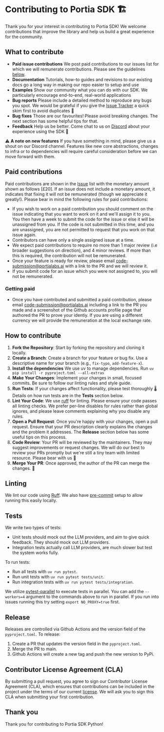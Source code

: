 # Contributing to Portia SDK 🏗️

Thank you for your interest in contributing to Portia SDK! We welcome contributions that improve the library and help us build a great experience for the community.

## What to contribute
* **Paid issue contributions** We post paid contributions to our issues list for which we will remunerate contributions. Please see the guidelines [below](https://github.com/portiaAI/portia-sdk-python/blob/main/CONTRIBUTING.md#paid-contributions).
* **Documentation** Tutorials, how-to guides and revisions to our existing docs go a long way in making our repo easier to setup and use
* **Examples** Show our community what you can do with our SDK. We particularly encourage end-to-end, real-world applications
* **Bug reports** Please include a detailed method to reproduce any bugs you spot. We would be grateful if you give the [Issue Tracker](https://github.com/portiaAI/portia-sdk-python/issues) a quick skim first to avoid duplicates 🙌
* **Bug fixes** Those are our favourites! Please avoid breaking changes. The next section has some helpful tips for that.
* **Feedback** Help us be better. Come chat to us on [Discord](https://discord.gg/DvAJz9ffaR) about your experience using the SDK 🫶

⚠️ **A note on new features** If you have something in mind, please give us a shout on our Discord channel. Features like new core abstractions, changes to infra or to dependencies will require careful consideration before we can move forward with them.

## Paid contributions
Paid contributions are shown in the [Issue](https://github.com/portiaAI/portia-sdk-python/issues) list with the monetary amount shown as follows [£20]. If an issue does not include a monetary amount, it indicates that fixing it will not be remunerated (though we appreciate it greatly!). Please bear in mind the following rules for paid contributions:
* If you wish to work on a paid contribution you should comment on the issue indicating that you want to work on it and we'll assign it to you. You then have a week to submit the code for the issue or else it will be unassigned from you. If the code is not submitted in this time, and you are unassigned, you are not permitted to request that you work on that issue again.
* Contributors can have only a single assigned issue at a time.
* We expect paid contributions to require no more than 1 major review (i.e broader suggestions on direction), and 4 minor reviews. If more than this is required, the contribution will not be remunerated.
* Once your feature is ready for review, please email code-submission@portialabs.ai with a link to the PR and we will review it.
* If you submit code for an issue which you were not assigned to, you will not be remunerated.

### Getting paid
* Once you have contributed and submitted a paid contribution, please email code-submission@portialabs.ai including a link to the PR you made and a screenshot of the Github accounts profile page that authored the PR to prove your identiy. If you are using a different currency we will provide the remuneration at the local exchange rate.

## How to contribute

1. **Fork the Repository**: Start by forking the repository and cloning it locally.
2. **Create a Branch**: Create a branch for your feature or bug fix. Use a descriptive name for your branch (e.g., `fix-typo`, `add-feature-x`).
3. **Install the dependencies** We use uv to manage dependencies. Run ``uv pip install -r pyproject.toml --all-extras``
4. **Make Your Changes**: Implement your changes in small, focused commits. Be sure to follow our linting rules and style guide.
5. **Run Tests**: If your changes affect functionality, please test thoroughly 🌡️ Details on how run tests are in the **Tests** section below.
6. **Lint Your Code**: We use [ruff](https://github.com/charliermarsh/ruff) for linting. Please ensure your code passes all linting checks. We prefer per-line disables for rules rather than global ignores, and please leave comments explaining why you disable any rules.
7. **Open a Pull Request**: Once you're happy with your changes, open a pull request. Ensure that your PR description clearly explains the changes and the problem it addresses. The **Release** section below has some useful tips on this process.
8. **Code Review**: Your PR will be reviewed by the maintainers. They may suggest improvements or request changes. We will do our best to review your PRs promptly but we're still a tiny team with limited resource. Please bear with us 🙏
10. **Merge Your PR**: Once approved, the author of the PR can merge the changes. 🚀

## Linting

We lint our code using [Ruff](https://github.com/astral-sh/ruff). We also have [pre-commit](https://pre-commit.com/) setup to allow running this easily locally.

## Tests

We write two types of tests:
- Unit tests should mock out the LLM providers, and aim to give quick feedback. They should mock out LLM providers.
- Integration tests actually call LLM providers, are much slower but test the system works fully.

To run tests:
- Run all tests with `uv run pytest`.
- Run unit tests with `uv run pytest tests/unit`.
- Run integration tests with `uv run pytest tests/integration`.

We utilize [pytest-parallel](https://pypi.org/project/pytest-parallel/) to execute tests in parallel. You can add the `--workers=4` argument to the commands above to run in parallel. If you run into issues running this try setting `export NO_PROXY=true` first.

## Release

Releases are controlled via Github Actions and the version field of the `pyproject.toml`. To release:

1. Create a PR that updates the version field in the `pyproject.toml`.
2. Merge the PR to main.
3. Github Actions will create a new tag and push the new version to PyPi.

## Contributor License Agreement (CLA)

By submitting a pull request, you agree to sign our Contributor License Agreement (CLA), which ensures that contributions can be included in the project under the terms of our current [license](https://github.com/portiaAI/portia-sdk-python/edit/main/CONTRIBUTING.md#:~:text=CONTRIBUTING.md-,LICENSE,-Logo_Portia_Stacked_Black.png). We will ask you to sign this CLA when submitting your first contribution.

## Thank you

Thank you for contributing to Portia SDK Python!
